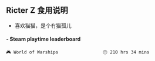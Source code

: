 ## Ricter Z 食用说明
- 喜欢猫猫，是个冇猫孤儿

<!-- steam-box start -->
#### - Steam playtime leaderboard
```text
🎮 World of Warships                 🕘 210 hrs 34 mins
```
<!-- Powered by https://github.com/YouEclipse/steam-box . -->
<!-- steam-box end -->
